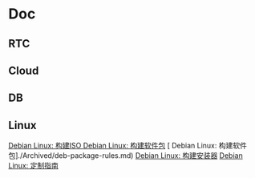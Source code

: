# Doc

## RTC

## Cloud

## DB

## Linux

[ Debian Linux: 构建ISO ](./Archived/debian-cd-howto.md)
[ Debian Linux: 构建软件包](./Archived/deb-package-build.md)
[ Debian Linux: 构建软件包]./Archived/deb-package-rules.md)
[ Debian Linux: 构建安装器](./Archived/debian-installer-howto.md)
[ Debian Linux: 定制指南 ](./Archived/debian_custom_guide.md)
